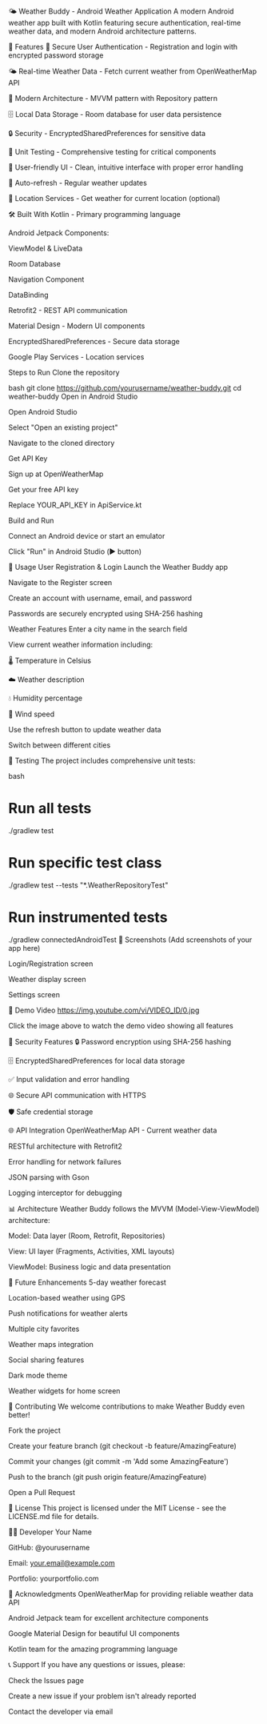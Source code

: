 🌤️ Weather Buddy - Android Weather Application
A modern Android weather app built with Kotlin featuring secure authentication, real-time weather data, and modern Android architecture patterns.

🚀 Features
🔐 Secure User Authentication - Registration and login with encrypted password storage

🌤️ Real-time Weather Data - Fetch current weather from OpenWeatherMap API

📱 Modern Architecture - MVVM pattern with Repository pattern

🗄️ Local Data Storage - Room database for user data persistence

🔒 Security - EncryptedSharedPreferences for sensitive data

🧪 Unit Testing - Comprehensive testing for critical components

🎨 User-friendly UI - Clean, intuitive interface with proper error handling

🔄 Auto-refresh - Regular weather updates

📍 Location Services - Get weather for current location (optional)

🛠️ Built With
Kotlin - Primary programming language

Android Jetpack Components:

ViewModel & LiveData

Room Database

Navigation Component

DataBinding

Retrofit2 - REST API communication

Material Design - Modern UI components

EncryptedSharedPreferences - Secure data storage

Google Play Services - Location services



Steps to Run
Clone the repository

bash
git clone https://github.com/yourusername/weather-buddy.git
cd weather-buddy
Open in Android Studio

Open Android Studio

Select "Open an existing project"

Navigate to the cloned directory

Get API Key

Sign up at OpenWeatherMap

Get your free API key

Replace YOUR_API_KEY in ApiService.kt

Build and Run

Connect an Android device or start an emulator

Click "Run" in Android Studio (▶️ button)

🎯 Usage
User Registration & Login
Launch the Weather Buddy app

Navigate to the Register screen

Create an account with username, email, and password

Passwords are securely encrypted using SHA-256 hashing

Weather Features
Enter a city name in the search field

View current weather information including:

🌡️ Temperature in Celsius

☁️ Weather description

💧 Humidity percentage

💨 Wind speed

Use the refresh button to update weather data

Switch between different cities

🧪 Testing
The project includes comprehensive unit tests:

bash
# Run all tests
./gradlew test

# Run specific test class
./gradlew test --tests "*.WeatherRepositoryTest"

# Run instrumented tests
./gradlew connectedAndroidTest
📸 Screenshots
(Add screenshots of your app here)

Login/Registration screen

Weather display screen

Settings screen

🎥 Demo Video
https://img.youtube.com/vi/VIDEO_ID/0.jpg

Click the image above to watch the demo video showing all features

🔐 Security Features
🔒 Password encryption using SHA-256 hashing

🗄️ EncryptedSharedPreferences for local data storage

✅ Input validation and error handling

🌐 Secure API communication with HTTPS

🛡️ Safe credential storage

🌐 API Integration
OpenWeatherMap API - Current weather data

RESTful architecture with Retrofit2

Error handling for network failures

JSON parsing with Gson

Logging interceptor for debugging

📊 Architecture
Weather Buddy follows the MVVM (Model-View-ViewModel) architecture:

Model: Data layer (Room, Retrofit, Repositories)

View: UI layer (Fragments, Activities, XML layouts)

ViewModel: Business logic and data presentation

🚀 Future Enhancements
5-day weather forecast

Location-based weather using GPS

Push notifications for weather alerts

Multiple city favorites

Weather maps integration

Social sharing features

Dark mode theme

Weather widgets for home screen

🤝 Contributing
We welcome contributions to make Weather Buddy even better!

Fork the project

Create your feature branch (git checkout -b feature/AmazingFeature)

Commit your changes (git commit -m 'Add some AmazingFeature')

Push to the branch (git push origin feature/AmazingFeature)

Open a Pull Request

📝 License
This project is licensed under the MIT License - see the LICENSE.md file for details.

👨‍💻 Developer
Your Name

GitHub: @yourusername

Email: your.email@example.com

Portfolio: yourportfolio.com

🙏 Acknowledgments
OpenWeatherMap for providing reliable weather data API

Android Jetpack team for excellent architecture components

Google Material Design for beautiful UI components

Kotlin team for the amazing programming language

📞 Support
If you have any questions or issues, please:

Check the Issues page

Create a new issue if your problem isn't already reported

Contact the developer via email

